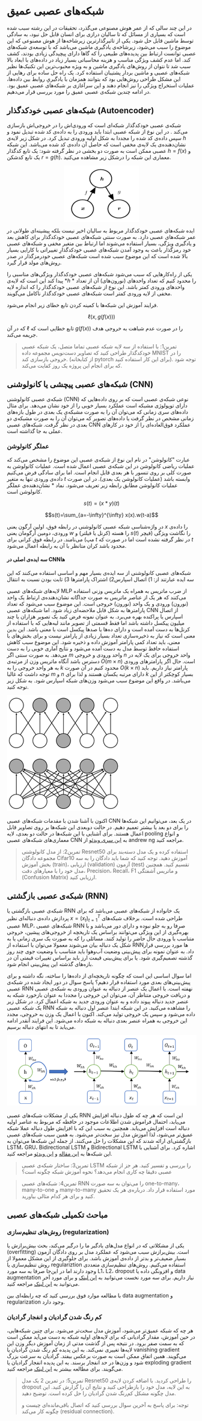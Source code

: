 # شبکه‌های عصبی عمیق

در این چند سالی که از عمر هوش مصنوعی می‌گذرد، تحقیقات در این رشته سبب شده است که بسیاری از مسائل که تا سالیان درازی برای انسان قابل حل نبود، به سادگی توسط ماشین قابل حل شود. یکی از تاثیرگذارترین زیرشاخه‌ها از هوش مصنوعی که این موضوع را سبب می‌شود، زیرشاخه‌ی یادگیری ماشین می‌باشد که با توسعه‌ی شبکه‌های عصبی توانست ارتباط بین پدیده‌های طبیعی را که گاها دارای پیچیدگی زیادی بودند، کشف کند. اما عدم کشف ویژگی مناسب و هزینه محاسباتی بسیار زیاد در داده‌های با ابعاد بالا سبب شد تا نتوان از روش‌های یادگیری ماشین و به ویژه محبوب‌ترین این تکنیک‌ها نظیر شبکه‌های عصبی و ماشین بردار پشتیبان استفاده کرد. یک راه حل ساده برای رهایی از این مشکل طراحی روش‌هایی بود که بتوانند همزمان با یادگیریِ روابط بین داده‌ها، عملیات استخراج ویژگی را نیز انجام دهند و این سرآغازی بر شبکه‌های عصبی عمیق بود. در ادامه چندین شبکه‌ی عصبی عمیق را مورد بررسی قرار می‌دهیم.

## شبکه‌های عصبی خودکدگذار (Autoencoder)

شبکه‌ی عصبی خودکدگذار شبکه‌ای است که ورودی‌اش را در خروجی‌اش بازسازی می‌کند . در این نوع از شبکه عصبی ابتدا باید ورودی را به داده‌ی کد شده تبدیل نمود و سپس داده‌ی کد شده را مجددا به شکل اولیه ورودی تبدیل کرد. در شکل زیر لایه‌ی $h$ نشان‌دهنده‌ی یک لایه‌ی مخفی است که حاصل آن داده‌ی کد شده می‌باشد. این شبکه عصبی ممکن است به صورت دو بخشی در نظر گرفته شود: یک تابع کدگذار  $h=f(x)$ و یک تابع کدشکن $r=g(h)$. معماری این شبکه را درشکل زیر مشاهده می‌کنید.

 <img src="./autoencoder.png" alt="Picture" width="200" height="150" style="display: block; margin: 0 auto" />

ایده‌ شبکه‌های عصبی خودکدگذار مربوط به سالیان اخیر نیست بلکه پیشینه‌ای طولانی در عمر شبکه‌های عصبی دارد. به صورت سنتی شبکه‌های عصبی خودکدگذار برای کاهش بعد و یادگیری ویژگی، بسیار استفاده می‌شوند اما ارتباط بین متغیر مخفی و شبکه‌های عصبی خود رمزگذار باعث به وجود آمدن شبکه‌های عصبی خودکدگذارِ تغییراتی با کارایی بسیار بالا شده است که این موضوع سبب شده است شبکه‌های عصبی خودرمزگذار در صدر روش‌های مولد قرار گیرد.

یکی از راه‌کارهایی که سبب می‌شود شبکه‌های عصبی خودکدگذار ویژگی‌های مناسبی را پیدا کند این است که لایه‌ی *$h$ * را محدود کنیم که تعداد واحدهای (نورون‌های) آن از تعداد واحدهای ورودی کمتر باشد. این نوع از شبکه‌های عصبی خودکدگذار را که اندازه لایه مخفی از لایه ورودی کمتر است شبکه‌های عصبی خودکدگذار ناکامل می‌گویند. 

فرایند آموزش این شبکه‌ها با کمینه کردن تابع خطای زیر انجام می‌شود. 

$$\ell(x, g(f(x)))$$

که در آن $\ell$ تابع خطایی است که $g(f(x))$ را در صورت عدم شباهت به خروجی هدف جریمه می‌کند.



> تمرین1:  با استفاده از سه لایه شبکه عصبی تماما متصل، یک شبکه عصبی خودکدگذار طراحی کنید که تصاویر دست‌نویس مجموعه داده MNIST را در خروجی بازسازی کند. (از کتابخانه pytorch برای این کار استفاده کنید). توجه شود که برای انجام این پروژه یک روز کفایت می‌کند.





## شبکه‌های عصبی پیچشی یا کانولوشنی (CNN)

شبکه‌ی عصبی کانولوشنی (CNN)  نوعی شبکه‌ی عصبی است که بر روی داده‌هایی که دارای توپولوژی مشبکه است عملکرد بسیار خوبی را از خود نشان می‌دهد. برای مثال داده‌های سری زمانی که می‌توان آن را به صورت مشبکه‌ی یک بعدی در طول بازه‌های زمانی مشخص در نظر گرفت یا داده‌های تصویر که می‌توان آن را به صورت مشبکه‌ی دو بعدی در نظر گرفت. شبکه‌های عصبی CNN عملکرد فوق‌العاده‌ای را از خود در کارهای عملی به جا گذاشته است. 

### عملگر کانولوشن

عبارت "کانولوشن" در نام این نوع از شبکه‌ی عصبی این موضوع را مشخص می‌کند که عملیات ریاضی کانولوشن در این شبکه‌ی عصبی اعمال شده است. عملیات کانولوشن به صورت کلی بر روی تنسور با هر بعدی قابل انجام است. اما برای سادگی فرض می‌کنیم داده‌ی ورودی تنها به متغیر $t$ وابسته باشد (عملیات کانولوشن یک بعدی). در این صورت عملیات کانولوشن مطابق رابطه ‏زیر تعریف می‌شود. نماد $*$ نشان‌دهنده‌ی عملگر کانولوشن است.

$$s(t) = (x*y)(t)$$

$$s(t)=\sum_{a=-\infty}^{\infty} x(x).w(t-a)$$

در واژه‌شناسی شبکه عصبی کانولوشنی در رابطه فوق، اولین آرگون یعنی $x$ را داده‌ی ورودی، دومین آرگومان یعنی $w$ را هسته (کرنل یا فیلتر) و $s(t)$ را نگاشت ویژگی (فیچر مپ) می‌نامند. در رابطه فوق کرانی برای $t$ در نظر گرفته نشده است اما در صورت که $t$ محدود باشد کران متانظر با آن به رابطه اعمال می‌شود.

#### سه ایده‌ی اصلی در CNNها

شبکه‌های عصبی کانولوشنی از سه ایده‌ی بسیار مهم و اساسی استفاده می‌کنند که این سه ایده عبارتند از: 1) اتصال اسپارس2) اشتراک پارامترها 3) ثابت بودن نسبت به انتقال

لایه‌های شبکه‌های عصبی MLP از ضرب ماتریس به همراه یک ماتریس وزنی استفاده می‌کنند که هر یک از عناصر ماتریس به صورت جداگانه نشان‌دهنده‌ی ارتباط یک واحد (نورون) ورودی و یک واحد (نورون) خروجی است. این موضوع سبب می‌شود که تعداد پارامترها به شکل قابل ملاحضه‌ای زیاد شود. اما شبکه‌های عصبی CNN از اتصال اسپارس یا پراکنده بهره می‌برد. به عنوان نمونه فرض کنید یک تصویر هزاران یا چند میلیون پیکسل داشته باشد اما فقط قسمتی از تصویر مانند لبه‌هایی که با استفاده از کرنل‌ها به دست آمده است و دارای ده‌ها یا صدها پیکسل است با معنی باشد. این بدین معنی است که نیاز به ذخیره‌سازی تعداد بسیار زیادی از پارامتر نیست و برای بخش‌های با معنی، باید تعداد کمی پارامتر آموزش داده و ذخیره شود. این موضوع سبب کاهش استفاده حافظ توسط مدل به دست آمده می‌شود و نتایج آماری خوبی را به دست می‌دهد. به صورت سنتی اگر $m$ واحد ورودی و خروجی $n$ واحد خروجی برای یک لایه در دسترس باشد آنگاه ماتریس وزن از مرتبه‌ی $O(m \times n)$ است. حال اگر پارامترهای ورودی به هر واحد خروجی را به $k$ محدود کنیم در آن صورت $O(k \times n)$ پارامتر نیاز داریم. باید توجه داشت که غالبا $m$ و $n$ دارای مرتبه یکسان هستند و لذا برای $k$ بسیار کوچکتر از این می‌باشد. در واقع این موضوع سبب می‌شود وزن‌های شبکه اسپارس شود. به شکل زیر توجه کنید.

![](sparse_connection.png)



اکنون با آشنا شدن با مقدمات شبکه‌های عصبی CNN در یک بعد، می‌توانیم این شبکه‌ها را برای دو بعد یا بیشتر تعمیم دهیم. در حالت دوبعدی این شبکه‌ها بر روی تصاویر قابل اعمال هستند. برای آشنایی با این شبکه‌ها در حالت دو بعدی، لایه pooling و انواع معماری‌های شبکه‌های عصبی CNN به [این سری ویدئو](https://www.youtube.com/playlist?list=PLkDaE6sCZn6Gl29AoE31iwdVwSG-KnDzF) از andrew ng مراجعه کنید.





> تمرین2: از مدل کانولوشنی Resnet50 استفاده کرده و یک مدل دسته‌بند برای مجموعه دادگان Cifar10 آموزش دهید. توجه کنید که شما باید دادگان را به سه بخش آموزش (train)، ارزیابی (validation)  آزمون (test) تقسیم کنید. همچنین مدل خود را با معیارهای دقت، Precision، Recall، F1 و ماتریس آشفتگی (Confusion Matrix) ارزیابی کنید.



## شبکه‌ی عصبی بازگشتی (RNN)

شبکه‌ی عصبی بازگشتی یا RNN  یک خانواده از شبکه‌های عصبی می‌باشد که برای پردازش داده‌ی دنباله‌ای نظیر $x = (x_t)_{t=1}^{T}$  طراحی شده است. برخلاف شبکه‌های عصبی MLP، شبکه‌های عصبی RNN صرفا رو به جلو نبوده و دارای دور می‌باشد و با بهره‌گیری از این ویژگی می‌توانند براساس یک تاریخچه‌‌ از خروجی‌های پیشین، خروجی متناسب با ورودی حال حاضر را تولید کنند. مسائلی را که به صورت یک سری زمانی یا به شکل یک دنباله بیان می‌شوند معمولا می‌توان با استفاده از RNNها مورد بررسی قرار داد. به عنوان نمونه برای پیش‌بینی وضعیت آب‌وهوا باید متناسب با وضعیت جوی چند روز گذشته تصمیم‌گیری شود. یا برای پیش‌بینی قیمت ارز باید براساس تغییرات قیمتی آن در بازه‌های گذشته این پیش‌بینی انجام شود.

 اما سوال اساسی این است که چگونه تاریخچه‌ای از داده‌ها را ساخته، نگه داشته و برای پیش‌بینی‌های بعدی مورد استفاده قرار دهیم؟ پاسخ سوال در دور ایجاد شده در شبکه‌ی عصبی RNN نهفته است. با اعمال یک عنصر از دنباله به عنوان ورودی به شبکه‌ی عصبی و دریافت خروجی متناظر آن، می‌توان این خروجی را مجددا به عنوان بازخورد شبکه به عنصر جدید دنباله پیوند داده و به عنوان ورودی جدید به شبکه اعمال کرد. در شکل زیر یک شبکه عصبی RNN را مشاهده می‌کنید. در این شبکه ابتدا عنصر اول دنباله به شبکه داده می‌شود و سپس یک خروجی تولید می‌کند. اکنون با اعمال یک وزن به خروجی، مجدد این خروجی به همراه عنصر بعدی دنباله به شبکه داده می‌شود. این فرایند آنقدر ادامه می‌یابد تا به انتهای دنباله برسیم.

![](./RNN.png)



یکی از مشکلات شبکه‌های عصبی RNN این است که هر چه که طول دنباله افزایش می‌یابد، احتمال فراموش شدن اطلاعات موجود در حافظه که مربوط به عناصر اولیه دنباله است افزایش می‌یابد. همچنین به سبب این که با افزایش طول دنباله عملا شبکه عمیق‌تر می‌شود، لذا آموزش مدل نیز سخت‌تر می‌شود. به همین سبب شبکه‌های عصبی بازگشتی‌ای ارائه شدند که این مشکلات را حل می‌کنند. از جمله این شبکه‌ها می‌توان به LSTM، GRU، Bidirectional LSTM و Bidirectional LSTM اشاره کرد. برای آشنایی با این شبکه‌ها به [این مقاله](https://medium.com/analytics-vidhya/rnn-vs-gru-vs-lstm-863b0b7b1573) و [این ویدئو](https://www.youtube.com/watch?v=jGst43P-TJA) مراجعه کنید. 



> تمرین3: ساختار شبکه‌ی عصبی LSTM را بررسی و تفسیر کنید. هر جز از شبکه عصبی دقیقا چه کاری انجام می‌دهد؟ نحوه آموزش شبکه چگونه است؟ 





> تمرین4: شبکه‌های عصبی RNN را می‌توان به سه صورت  one-to-many، many-to-one و many-to-many مورد استفاده قرار داد. درباره‌ی هر یک تحقیق کنید و برای هر کدام مثالی بیاورید. 



## مباحث تکمیلی شبکه‌های عصبی

### روش‌های تنظیم‌سازی (regularization)

یکی از مشکلاتی که در انواع مدل‌های یادگیر ما را درگیر می‌کند، بحث بیش‌برازش یا (overfitting) است. بیش‌برازش سبب می‌شود که عملکرد مدل بر روی دادگان آزمون بسیار ضعیف‌تر و بدتر از داده‌ی آموزش باشد. برای جلوگیری از این مشکل معمولا از روش‌ تنظیم‌سازی یا regulariztion  استفاده می‌کنیم. روش‌های تنظیم‌سازی متعددی وجود دارند اما در این‌جا صرفا به سه مورد L1، L2، dropout و افزونگی داده یا data augmentation نیاز داریم. برای سه مورد نخست می‌توانید به [این لینک](https://towardsdatascience.com/regularization-in-deep-learning-l1-l2-and-dropout-377e75acc036#:~:text=Regularization%20is%20a%20set%20of,data%20from%20the%20problem%20domain.) و برای مورد آخر می‌توانید به [این لینک](https://nanonets.com/blog/data-augmentation-how-to-use-deep-learning-when-you-have-limited-data-part-2/) مراجعه کنید.

با مطالعه موارد فوق بررسی کنید که چه رابطه‌ای بین data augmentation  و regularization وجود دارد.



### کم رنگ شدن گرادیان و انفجار گرادیان

هر چه که شبکه عمیق‌تر می‌شود، آموزش مدل سخت‌تر می‌شود. برای چنین شبکه‌هایی، در حین آموزش، مقدار گرادیانی که برای لایه‌های اولیه شبکه به دست می‌آید ممکن است که به سمت صفر برود. در نتیجه پس از گذشت مدتی از زمان آموزش دیگر وزن این لایه‌ها تغییری نمی‌کند. به این پدیده کم رنگ شدن گرادیان یا vanishing gradient می‌گویند. همین اتفاق ممکن است به صورت برعکس بیفتد. گرادیان به سرعت بزرگ شود و وزن‌ها در حد انفجار برسند. به این پدیده انفجار گرادیان یا exploding gradient می‌گویند. برای مطالعه بیشتر به [این لینک](https://www.youtube.com/watch?v=qhXZsFVxGKo) مراجعه کنید.





> تمرین5:  در تمرین 2 یک مدل Resnet50 را طراحی کردید. با اضافه کردن لایه‌ی dropout به این لایه، مدل خود را بازطراحی کنید و نتایج آن را گزارش کنید. این مدل چگونه مشکل کم‌رنگ شدن گرادیان را حل کرده است. توضیح دهید.
>
> توجه: برای پاسخ به آخرین سوال بررسی کنید که اتصال باقی‌مانده‌ای چیست و چگونه کار می‌کند (residual connection).